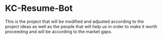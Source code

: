 # KC-Resume-Bot
This is the project that will be modified and adjusted according to the project ideas as well as the people that will help us in order to make it worth proceeding and will be according to the market gaps.

